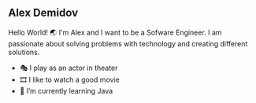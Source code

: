 ## Alex Demidov
Hello World! :earth_asia:
I'm Alex and I want to be a Sofware Engineer. I am passionate about solving problems with technology and creating different solutions.

- 🎭 I play as an actor in theater
- 🎞️ I like to watch a good movie
- 🌱 I’m currently learning Java

<!---
alexDemidoff/alexDemidoff is a ✨ special ✨ repository because its `README.md` (this file) appears on your GitHub profile.
You can click the Preview link to take a look at your changes.
--->
